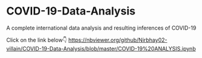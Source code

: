# COVID-19-Data-Analysis
A complete international data analysis and resulting inferences of COVID-19

Click on the link below👇
https://nbviewer.org/github/Nirbhay02-villain/COVID-19-Data-Analysis/blob/master/COVID-19%20ANALYSIS.ipynb
